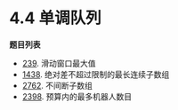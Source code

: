 # 4.4 单调队列

**题目列表**

- [239](https://leetcode.cn/problems/sliding-window-maximum/description/). 滑动窗口最大值
- [1438](https://leetcode.cn/problems/longest-continuous-subarray-with-absolute-diff-less-than-or-equal-to-limit/description/). 绝对差不超过限制的最长连续子数组
- [2762](https://leetcode.cn/problems/continuous-subarrays/description/). 不间断子数组
- [2398](https://leetcode.cn/problems/maximum-number-of-robots-within-budget/description/). 预算内的最多机器人数目
